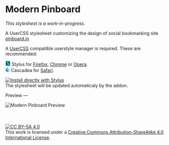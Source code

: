 # Modern Pinboard

*This stylesheet is a work-in-progress.*

A UserCSS stylesheet customizing the design of social bookmarking site [pinboard.in](https://pinboard.in)

A [UserCSS](https://github.com/openstyles/stylus/wiki/UserCSS) compatible userstyle manager is required.  These are recommended:

![Stylus](/images/Stylus.png) Stylus for [Firefox](https://addons.mozilla.org/en-US/firefox/addon/styl-us/), [Chrome](https://chrome.google.com/webstore/detail/stylus/clngdbkpkpeebahjckkjfobafhncgmne) or [Opera](https://addons.opera.com/en-gb/extensions/details/stylus/).<br>
![Cascadea](/images/Cascadea.png) Cascadea for [Safari](https://cascadea.app/).

[![Install directly with Stylus](https://img.shields.io/badge/Install%20directly%20with-Stylus-238b8b.svg)](https://raw.githubusercontent.com/michaeljaggers/modern-pinboard/master/modern-pinboard.user.css)
<br/>
The stylesheet will be updated automaticaly by the addon.

Preview —

![Modern Pinboard Preview](https://github.com/michaeljaggers/modern-pinboard/raw/master/images/modern-pinboard-final.jpg)
<br/>
<br/>
<br/>
<br/>
[![CC BY-SA 4.0][cc-by-sa-shield]][cc-by-sa]
<br/>
This work is licensed under a [Creative Commons Attribution-ShareAlike 4.0
International License][cc-by-sa].

[cc-by-sa]: http://creativecommons.org/licenses/by-sa/4.0/
[cc-by-sa-shield]: https://img.shields.io/badge/License-CC%20BY--SA%204.0-lightgrey.svg

